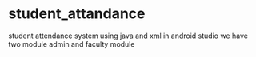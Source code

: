 # student_attandance
student attendance system using java and xml in android studio we have two module admin and faculty module

